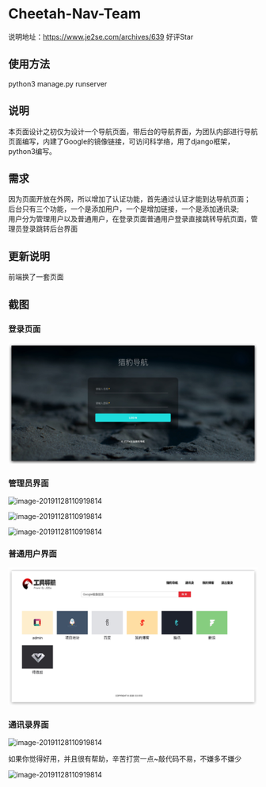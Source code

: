 # Cheetah-Nav-Team

说明地址：https://www.je2se.com/archives/639    好评Star

## 使用方法

python3 manage.py runserver


## 说明

本页面设计之初仅为设计一个导航页面，带后台的导航界面，为团队内部进行导航页面编写，内建了Google的镜像链接，可访问科学络，用了django框架，python3编写。

## 需求

因为页面开放在外网，所以增加了认证功能，首先通过认证才能到达导航页面；<br>
后台只有三个功能，一个是添加用户，一个是增加链接，一个是添加通讯录;<br>
用户分为管理用户以及普通用户，在登录页面普通用户登录直接跳转导航页面，管理员登录跳转后台界面<br>


## 更新说明

前端换了一套页面


## 截图

### 登录页面

![image-20191128110919814](./doc/login.png)

### 管理员界面

![image-20191128110919814](./doc/1.png)

![image-20191128110919814](./doc/2.png)

![image-20191128110919814](./doc/3.png)

### 普通用户界面

![image-20191128110919814](./doc/index.png)

### 通讯录界面

![image-20191128110919814](./doc/emai.png)

如果你觉得好用，并且很有帮助，辛苦打赏一点~敲代码不易，不嫌多不嫌少

![image-20191128110919814](./doc/1.jpeg)